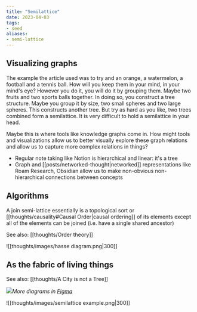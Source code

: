 ```yaml
---
title: "Semilattice"
date: 2023-04-03
tags:
- seed
aliases:
- semi-lattice
---
```


## Visualizing graphs
The example the article used was to try and an orange, a watermelon, a football and a tennis ball. How will you keep them in your mind, in your mind's eye? However you do it, you will do it by grouping them. Maybe two fruits and two sports balls together. In doing so, you construct a tree structure. Maybe you group it by size, two small spheres and two large spheres. This constructs another tree. But try as hard as you like, two trees combined form a semilattice. It is very difficult to hold a semilattice in your head.

Maybe this is where tools like knowledge graphs come in. How might tools and visualizations allow us to better visually explore these graph relations and allow us to capture more complex relations in things?

- Regular note taking like Notion is hierarchical and linear: it's a tree
- Graph and [[posts/networked-thought|networked]] representations like Roam Research, Obsidian allow us to make non-obvious non-hierarchical connections between concepts

## Algorithms
A join semi-lattice essentially is a topological sort or [[thoughts/causality#Causal Order|causal ordering]] of its elements except all of the elements can be joined (i.e. have a single shared ancestor)

See also: [[thoughts/Order theory]]

![[thoughts/images/hasse diagram.png|300]]

## As the fabric of living things
See also: [[thoughts/A City is not a Tree]]

![](thoughts/images/semilattice.png)*More diagrams in [Figma](https://www.figma.com/file/eFPS114umxiV44LgL82UUb/Christopher-Alexander's-Semilattice-from-A-City-is-Not-a-Tree-(Community)?node-id=0%3A1)*

![[thoughts/images/semilattice example.png|300]]